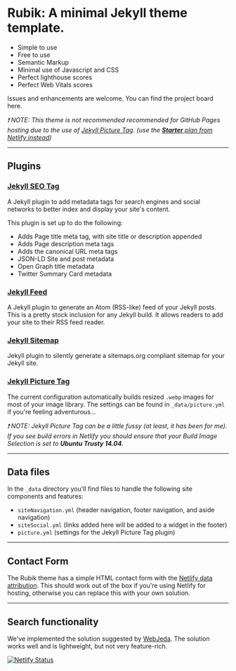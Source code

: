 # Rubik: A minimal Jekyll theme template.

- Simple to use
- Free to use
- Semantic Markup
- Minimal use of Javascript and CSS
- Perfect lighthouse scores
- Perfect Web Vitals scores

Issues and enhancements are welcome. You can find the project board here.

_❗ NOTE: This theme is not recommended recommended for GitHub Pages hosting due to the use of [Jekyll Picture Tag](https://github.com/rbuchberger/jekyll_picture_tag).  (use the [__Starter__ plan from Netlify instead](https://www.netlify.com/pricing/))_




---


## Plugins

### [Jekyll SEO Tag](https://github.com/jekyll/jekyll-seo-tag)

A Jekyll plugin to add metadata tags for search engines and social networks to better index and display your site's content.

This plugin is set up to do the following:

- Adds Page title meta tag, with site title or description appended
- Adds Page description meta tags
- Adds the canonical URL meta tags
- JSON-LD Site and post metadata
- Open Graph title metadata
- Twitter Summary Card metadata

### [Jekyll Feed](https://github.com/jekyll/jekyll-feed)

A Jekyll plugin to generate an Atom (RSS-like) feed of your Jekyll posts. This is a pretty stock inclusion for any Jekyll build. It allows readers to add your site to their RSS feed reader.

### [Jekyll Sitemap](https://github.com/jekyll/jekyll-sitemap)
Jekyll plugin to silently generate a sitemaps.org compliant sitemap for your Jekyll site. 

### [Jekyll Picture Tag](https://github.com/rbuchberger/jekyll_picture_tag)

The current configuration automatically builds resized `.webp` images for most of your image library. The settings can be found in `_data/picture.yml` if you're feeling adventurous...

_❗ NOTE: Jekyll Picture Tag can be a little fussy (at least, it has been for me). If you see build errors in Netlify you should ensure that your Build Image Selection is set to __Ubuntu Trusty 14.04__._

---

## Data files

In the `_data` directory you'll find files to handle the following site components and features:

- `siteNavigation.yml` (header navigation, footer navigation, and aside navigation)
- `siteSocial.yml` (links added here will be added to a widget in the footer)
- `picture.yml` (settings for the Jekyll Picture Tag plugin)

---

## Contact Form

The Rubik theme has a simple HTML contact form with the [Netlify data attribution](https://docs.netlify.com/forms/setup/). This should work out of the box if you're using Netlify for hosting, otherwise you can replace this with your own solution.

---

## Search functionality

We've implemented the solution suggested by [WebJeda](https://blog.webjeda.com/instant-jekyll-search/). The solution works well and is lightweight, but not very feature-rich.

[![Netlify Status](https://api.netlify.com/api/v1/badges/121e1d01-ba6c-419d-b20e-fe26a6615620/deploy-status)](https://app.netlify.com/sites/discoform-rubik/deploys)
